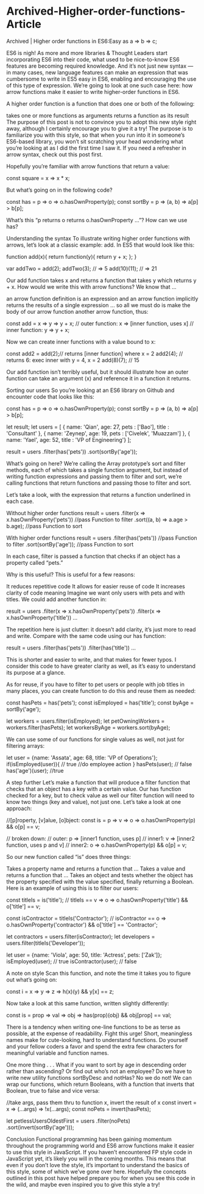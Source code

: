 # Archived-Higher-order-functions-Article
Archived | Higher order functions in ES6:Easy as a => b => c;

ES6 is nigh! As more and more libraries & Thought Leaders start incorporating ES6 into their code, what used to be nice-to-know ES6 features are becoming required knowledge. And it’s not just new syntax — in many cases, new language features can make an expression that was cumbersome to write in ES5 easy in ES6, enabling and encouraging the use of this type of expression. We’re going to look at one such case here: how arrow functions make it easier to write higher-order functions in ES6.

A higher order function is a function that does one or both of the following:

takes one or more functions as arguments
returns a function as its result
The purpose of this post is not to convince you to adopt this new style right away, although I certainly encourage you to give it a try! The purpose is to familiarize you with this style, so that when you run into it in someone’s ES6-based library, you won’t sit scratching your head wondering what you’re looking at as I did the first time I saw it. If you need a refresher in arrow syntax, check out this post first.

Hopefully you’re familiar with arrow functions that return a value:

const square = x => x * x;

But what’s going on in the following code?

const has = p => o => o.hasOwnProperty(p);
const sortBy = p => (a, b) => a[p] > b[p];

What’s this “p returns o returns o.hasOwnProperty …”? How can we use has?

Understanding the syntax
To illustrate writing higher order functions with arrows, let’s look at a classic example: add. In ES5 that would look like this:

function add(x){
  return function(y){
    return y + x;
  };
}

var addTwo = add(2);
addTwo(3);          // => 5
add(10)(11);        // => 21

Our add function takes x and returns a function that takes y which returns y + x. How would we write this with arrow functions? We know that ...

an arrow function definition is an expression and
an arrow function implicitly returns the results of a single expression
... so all we must do is make the body of our arrow function another arrow function, thus:

const add = x => y => y + x;
// outer function: x => [inner function, uses x]
// inner function: y => y + x;

Now we can create inner functions with a value bound to x:

const add2 = add(2);// returns [inner function] where x = 2
add2(4);            // returns 6: exec inner with y = 4, x = 2
add(8)(7);          // 15

Our add function isn’t terribly useful, but it should illustrate how an outer function can take an argument (x) and reference it in a function it returns.

Sorting our users
So you’re looking at an ES6 library on Github and encounter code that looks like this:

const has = p => o => o.hasOwnProperty(p);
const sortBy = p => (a, b) => a[p] > b[p];

let result;
let users = [
  { name: 'Qian', age: 27, pets : ['Bao'], title : 'Consultant' },
  { name: 'Zeynep', age: 19, pets : ['Civelek', 'Muazzam'] },
  { name: 'Yael', age: 52, title : 'VP of Engineering'}
];

result = users
  .filter(has('pets'))
  .sort(sortBy('age'));

What’s going on here? We’re calling the Array prototype’s sort and filter methods, each of which takes a single function argument, but instead of writing function expressions and passing them to filter and sort, we’re calling functions that return functions and passing those to filter and sort.

Let’s take a look, with the expression that returns a function underlined in each case.

Without higher order functions
result = users
  .filter(x => x.hasOwnProperty('pets')) //pass Function to filter
  .sort((a, b) => a.age > b.age);        //pass Function to sort

With higher order functions
result = users
  .filter(has('pets'))  //pass Function to filter
  .sort(sortBy('age')); //pass Function to sort

In each case, filter is passed a function that checks if an object has a property called “pets.”

Why is this useful?
This is useful for a few reasons:

It reduces repetitive code
It allows for easier reuse of code
It increases clarity of code meaning
Imagine we want only users with pets and with titles. We could add another function in:

result = users
  .filter(x => x.hasOwnProperty('pets'))
  .filter(x => x.hasOwnProperty('title'))
  ...

The repetition here is just clutter: it doesn’t add clarity, it’s just more to read and write. Compare with the same code using our has function:

result = users
  .filter(has('pets'))
  .filter(has('title'))
  ...

This is shorter and easier to write, and that makes for fewer typos. I consider this code to have greater clarity as well, as it’s easy to understand its purpose at a glance.

As for reuse, if you have to filter to pet users or people with job titles in many places, you can create function to do this and reuse them as needed:

const hasPets = has('pets');
const isEmployed = has('title');
const byAge = sortBy('age');

let workers = users.filter(isEmployed);
let petOwningWorkers = workers.filter(hasPets);
let workersByAge = workers.sort(byAge);

We can use some of our functions for single values as well, not just for filtering arrays:

let user = {name: 'Assata', age: 68, title: 'VP of Operations'};
if(isEmployed(user)){   // true
  //do employee action
}
hasPets(user);          // false
has('age')(user);       //true

A step further
Let’s make a function that will produce a filter function that checks that an object has a key with a certain value. Our has function checked for a key, but to check value as well our filter function will need to know two things (key and value), not just one. Let’s take a look at one approach:

//[p]roperty, [v]alue, [o]bject:
const is = p => v => o => o.hasOwnProperty(p) && o[p] == v;

// broken down:
// outer:  p => [inner1 function, uses p]
// inner1: v => [inner2 function, uses p and v]
// inner2: o => o.hasOwnProperty(p) && o[p] = v;

So our new function called “is” does three things:

Takes a property name and returns a function that ...
Takes a value and returns a function that ...
Takes an object and tests whether the object has the property specified with the value specified, finally returning a Boolean.
Here is an example of using this is to filter our users:

const titleIs = is('title');
// titleIs == v => o => o.hasOwnProperty('title') && o['title'] == v;

const isContractor = titleIs('Contractor');
// isContractor == o => o.hasOwnProperty('contractor') && o['title'] == 'Contractor';

let contractors = users.filter(isContractor);
let developers  = users.filter(titleIs('Developer'));

let user = {name: 'Viola', age: 50, title: 'Actress', pets: ['Zak']};
isEmployed(user);   // true
isContractor(user); // false

A note on style
Scan this function, and note the time it takes you to figure out what’s going on:

const i = x => y => z => h(x)(y) && y[x] == z;

Now take a look at this same function, written slightly differently:

const is = prop => val => obj => has(prop)(obj) && obj[prop] == val;

There is a tendency when writing one-line functions to be as terse as possible, at the expense of readability. Fight this urge! Short, meaningless names make for cute-looking, hard to understand functions. Do yourself and your fellow coders a favor and spend the extra few characters for meaningful variable and function names.

One more thing . . .
What if you want to sort by age in descending order rather than ascending? Or find out who’s not an employee? Do we have to write new utility functions sortByDesc and notHas? No we do not! We can wrap our functions, which return Booleans, with a function that inverts that Boolean, true to false and vice versa:

//take args, pass them thru to function x, invert the result of x
const invert = x => (...args) => !x(...args);
const noPets = invert(hasPets);

let petlessUsersOldestFirst = users
  .filter(noPets)
  .sort(invert(sortBy('age')));


Conclusion
Functional programming has been gaining momentum throughout the programming world and ES6 arrow functions make it easier to use this style in JavaScript. If you haven’t encountered FP style code in JavaScript yet, it’s likely you will in the coming months. This means that even if you don’t love the style, it’s important to understand the basics of this style, some of which we’ve gone over here. Hopefully the concepts outlined in this post have helped prepare you for when you see this code in the wild, and maybe even inspired you to give this style a try!
